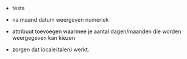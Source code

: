 - tests

- na maand datum weergeven numeriek

- attribuut toevoegen waarmee je aantal dagen/maanden die worden weergegeven kan kiezen

- zorgen dat locale(talen) werkt. 


